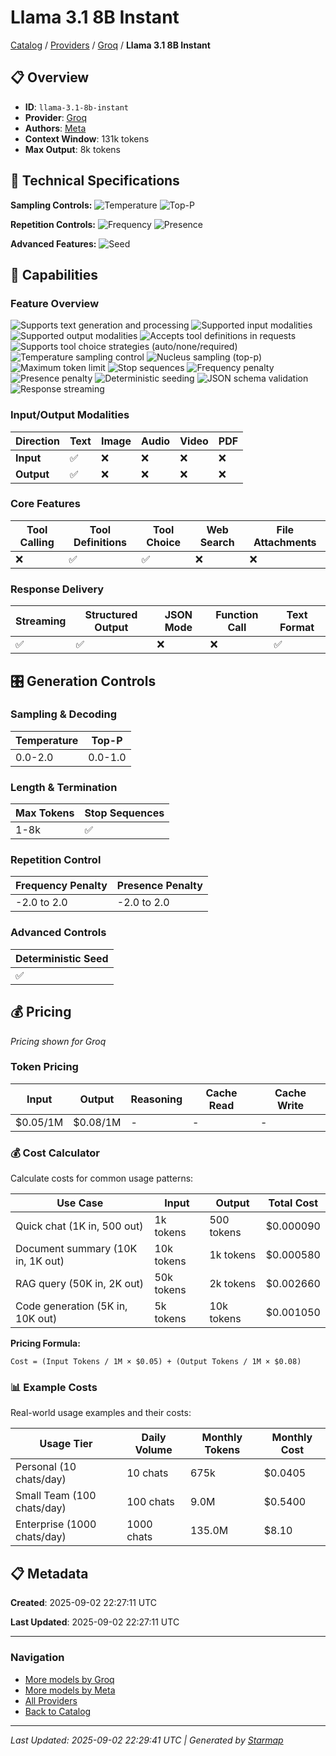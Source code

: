 # Llama 3.1 8B Instant
  
[Catalog](../../../..) / [Providers](../../..) / [Groq](../..) / **Llama 3.1 8B Instant**


## 📋 Overview
  
- **ID**: `llama-3.1-8b-instant`
- **Provider**: [Groq](../)
- **Authors**: [Meta](../../../authors/meta/)
- **Context Window**: 131k tokens
- **Max Output**: 8k tokens
  
## 🔬 Technical Specifications
  
**Sampling Controls:** ![Temperature](https://img.shields.io/badge/temperature-supported-red) ![Top-P](https://img.shields.io/badge/top__p-supported-red)

**Repetition Controls:** ![Frequency](https://img.shields.io/badge/frequency__penalty-supported-purple) ![Presence](https://img.shields.io/badge/presence__penalty-supported-purple)

**Advanced Features:** ![Seed](https://img.shields.io/badge/seed-deterministic-green)
  
  
## 🎯 Capabilities
  
### Feature Overview
  
![Supports text generation and processing](https://img.shields.io/badge/text-✓-blue) ![Supported input modalities](https://img.shields.io/badge/input-text-teal) ![Supported output modalities](https://img.shields.io/badge/output-text-cyan) ![Accepts tool definitions in requests](https://img.shields.io/badge/tools-✓-yellow) ![Supports tool choice strategies (auto/none/required)](https://img.shields.io/badge/tool__choice-✓-yellow) ![Temperature sampling control](https://img.shields.io/badge/temperature-core-red) ![Nucleus sampling (top-p)](https://img.shields.io/badge/top__p-core-red) ![Maximum token limit](https://img.shields.io/badge/max__tokens-core-blue) ![Stop sequences](https://img.shields.io/badge/stop-core-blue) ![Frequency penalty](https://img.shields.io/badge/frequency__penalty-core-purple) ![Presence penalty](https://img.shields.io/badge/presence__penalty-core-purple) ![Deterministic seeding](https://img.shields.io/badge/seed-advanced-green) ![JSON schema validation](https://img.shields.io/badge/structured__outputs-✓-cyan) ![Response streaming](https://img.shields.io/badge/streaming-✓-cyan)
  
  
### Input/Output Modalities
  
| Direction | Text | Image | Audio | Video | PDF |
|---------|---------|---------|---------|---------|---------|
| **Input** | ✅ | ❌ | ❌ | ❌ | ❌ |
| **Output** | ✅ | ❌ | ❌ | ❌ | ❌ |

  
### Core Features
  
| Tool Calling | Tool Definitions | Tool Choice | Web Search | File Attachments |
|---------|---------|---------|---------|---------|
| ❌ | ✅ | ✅ | ❌ | ❌ |

  
### Response Delivery
  
| Streaming | Structured Output | JSON Mode | Function Call | Text Format |
|---------|---------|---------|---------|---------|
| ✅ | ✅ | ❌ | ❌ | ✅ |

  
## 🎛️ Generation Controls
  
### Sampling & Decoding
  
| Temperature | Top-P |
|---------|---------|
| 0.0-2.0 | 0.0-1.0 |

  
### Length & Termination
  
| Max Tokens | Stop Sequences |
|---------|---------|
| 1-8k | ✅ |

  
### Repetition Control
  
| Frequency Penalty | Presence Penalty |
|---------|---------|
| -2.0 to 2.0 | -2.0 to 2.0 |

  
### Advanced Controls
  
| Deterministic Seed |
|---------|
| ✅ |

  
## 💰 Pricing
  
*Pricing shown for Groq*
  
  
### Token Pricing
  
| Input | Output | Reasoning | Cache Read | Cache Write |
|---------|---------|---------|---------|---------|
| $0.05/1M | $0.08/1M | - | - | - |

  
### 💰 Cost Calculator
  
Calculate costs for common usage patterns:
  
  
| Use Case | Input | Output | Total Cost |
|---------|---------|---------|---------|
| Quick chat (1K in, 500 out) | 1k tokens | 500 tokens | $0.000090 |
| Document summary (10K in, 1K out) | 10k tokens | 1k tokens | $0.000580 |
| RAG query (50K in, 2K out) | 50k tokens | 2k tokens | $0.002660 |
| Code generation (5K in, 10K out) | 5k tokens | 10k tokens | $0.001050 |

  
**Pricing Formula:**
  
```
Cost = (Input Tokens / 1M × $0.05) + (Output Tokens / 1M × $0.08)
```
  
### 📊 Example Costs
  
Real-world usage examples and their costs:
  
  
| Usage Tier | Daily Volume | Monthly Tokens | Monthly Cost |
|---------|---------|---------|---------|
| Personal (10 chats/day) | 10 chats | 675k | $0.0405 |
| Small Team (100 chats/day) | 100 chats | 9.0M | $0.5400 |
| Enterprise (1000 chats/day) | 1000 chats | 135.0M | $8.10 |

  
## 📋 Metadata
  
**Created**: 2025-09-02 22:27:11 UTC
  
**Last Updated**: 2025-09-02 22:27:11 UTC
  
  
---
  
  
### Navigation

- [More models by Groq](../)
- [More models by Meta](../../../../authors/meta/)
- [All Providers](../../../../providers)
- [Back to Catalog](../../../..)


---
_Last Updated: 2025-09-02 22:29:41 UTC | Generated by [Starmap](https://github.com/agentstation/starmap)_
